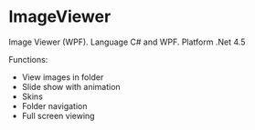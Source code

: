 # ImageViewer
Image Viewer (WPF).
Language C# and WPF. Platform .Net 4.5

Functions:
- View images in folder
- Slide show with animation
- Skins
- Folder navigation
- Full screen viewing
